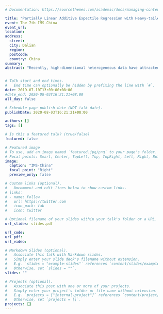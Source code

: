 ```yaml
---
# Documentation: https://sourcethemes.com/academic/docs/managing-content/

title: "Partially Linear Additive Expectile Regression with Heavy-tailed Errors in High Dimension"
event: The 7th IMS-China
event_url:
location:
address:
  street:
  city: Dalian
  region:
  postcode:
  country: China
summary:
abstract: "Recently, high-dimensional heterogeneous data have attracted a lot of attention and discussion. Under heterogeneity, semiparametric regression is a popular choice to model data in statistics. In this paper, we take advantages of expectile regression in computation and analysis of heterogeneity, and propose the regularized partially linear additive expectile regression with nonconvex penalty, for example, SCAD or MCP for such high-dimensional heterogeneous data. We focus on a more realistic scenario: the regression error is heavy-tailed distributed and only has finite moments, which is violated with the classical sub-gaussian distribution assumption and more common in practise. Under some regular conditions, we show that with probability tending to one, the oracle estimator is one of the local minima of our optimization problem. The theoretical study indicates that the dimension cardinality of linear covariates our procedure can handle with is essentially restricted by the moment condition of the regression error. For computation, since the corresponding optimization problem is nonconvex and nonsmooth, we derive a two-step algorithm to solve this problem. Finally, we demonstrate that the proposed method enjoys good performances in estimation accuracy and model selection through Monto Carlo simulation studies and a real data example. What’s more, by taking different expectile weights α, we are able to detect heterogeneity and explore the entire conditional distribution of the response variable, which indicates the usefulness of our proposed method for analyzing high dimensional heterogeneous data."


# Talk start and end times.
#   End time can optionally be hidden by prefixing the line with `#`.
date: 2019-07-10T13:00:00+08:00
#date_end: 2020-08-03T16:21:21+08:00
all_day: false

# Schedule page publish date (NOT talk date).
publishDate: 2020-08-03T16:21:21+08:00

authors: []
tags: []

# Is this a featured talk? (true/false)
featured: false

# Featured image
# To use, add an image named `featured.jpg/png` to your page's folder.
# Focal points: Smart, Center, TopLeft, Top, TopRight, Left, Right, BottomLeft, Bottom, BottomRight.
image:
  caption: "IMS-China"
  focal_point: "Right"
  preview_only: false

# Custom links (optional).
#   Uncomment and edit lines below to show custom links.
# links:
# - name: Follow
#   url: https://twitter.com
#   icon_pack: fab
#   icon: twitter

# Optional filename of your slides within your talk's folder or a URL.
url_slides: slides.pdf

url_code:
url_pdf:
url_video:

# Markdown Slides (optional).
#   Associate this talk with Markdown slides.
#   Simply enter your slide deck's filename without extension.
#   E.g. `slides = "example-slides"` references `content/slides/example-slides.md`.
#   Otherwise, set `slides = ""`.
slides: ""

# Projects (optional).
#   Associate this post with one or more of your projects.
#   Simply enter your project's folder or file name without extension.
#   E.g. `projects = ["internal-project"]` references `content/project/deep-learning/index.md`.
#   Otherwise, set `projects = []`.
projects: []
---
```


